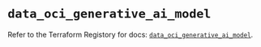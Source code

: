 # `data_oci_generative_ai_model`

Refer to the Terraform Registory for docs: [`data_oci_generative_ai_model`](https://registry.terraform.io/providers/oracle/oci/6.18.0/docs/data-sources/generative_ai_model).

